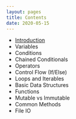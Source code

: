 ```yaml
---
layout: pages
title: Contents
date: 2020-05-15
---
```


- [Introduction](./intro.html)
- Variables
- Conditions
- Chained Conditionals
- Operators
- Control Flow (If/Else)
- Loops and Iterables
- Basic Data Structures
- Functions
- Mutable vs Immutable
- Common Methods
- File IO
